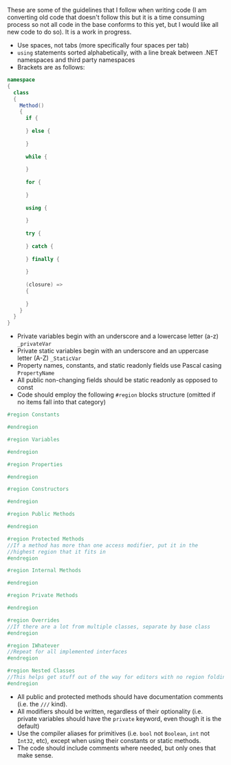 These are some of the guidelines that I follow when writing code (I am converting old code that doesn't follow this but it is a time consuming process so not all code in the base conforms to this yet, but I would like all new code to do so).  It is a work in progress.

- Use spaces, not tabs (more specifically four spaces per tab)
- `using` statements sorted alphabetically, with a line break between .NET namespaces and third party namespaces
- Brackets are as follows:
```c#
namespace 
{
  class
  {
    Method()
    {
      if {
          
      } else {
          
      }
          
      while {
          
      }
          
      for {
          
      }
          
      using {
          
      }
      
      try {
      
      } catch {
      
      } finally {
      
      }
          
      (closure) => 
      {
          
      }
    }
  }
}
```

- Private variables begin with an underscore and a lowercase letter (a-z) `_privateVar`
- Private static variables begin with an underscore and an uppercase letter (A-Z) `_StaticVar`
- Property names, constants, and static readonly fields use Pascal casing `PropertyName`
- All public non-changing fields should be static readonly as opposed to const
- Code should employ the following `#region` blocks structure (omitted if no items fall into that category)
```c#
#region Constants

#endregion

#region Variables

#endregion

#region Properties

#endregion

#region Constructors

#endregion

#region Public Methods

#endregion

#region Protected Methods
//If a method has more than one access modifier, put it in the
//highest region that it fits in
#endregion

#region Internal Methods

#endregion

#region Private Methods

#endregion

#region Overrides
//If there are a lot from multiple classes, separate by base class
#endregion

#region IWhatever
//Repeat for all implemented interfaces
#endregion

#region Nested Classes
//This helps get stuff out of the way for editors with no region folding
#endregion
```

- All public and protected methods should have documentation comments (i.e. the `///` kind).
- All modifiers should be written, regardless of their optionality (i.e. private variables should have the `private` keyword, even though it is the default)
- Use the compiler aliases for primitives (i.e. `bool` not `Boolean`, `int` not `Int32`, etc), except when using their constants or static methods.
- The code should include comments where needed, but only ones that make sense.
